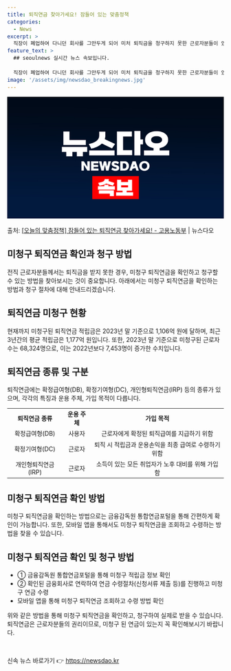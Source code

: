 ```yaml
---
title: 퇴직연금 찾아가세요! 잠들어 있는 맞춤정책
categories:
  - News
excerpt: >
  직장이 폐업하여 다니던 회사를 그만두게 되어 미처 퇴직금을 청구하지 못한 근로자분들이 있으실 텐데요. 이 경…
feature_text: >
  ## seoulnews 실시간 뉴스 속보입니다.

  직장이 폐업하여 다니던 회사를 그만두게 되어 미처 퇴직금을 청구하지 못한 근로자분들이 있으실 텐데요. 이 경…
image: '/assets/img/newsdao_breakingnews.jpg'
---
```


![뉴스다오 속보](/assets/img/newsdao_breakingnews.jpg)

<p>출처: <a href="https://newsdao.kr/3374" rel="dofollow">[오늘의 맞춤정책] 잠들어 있는 퇴직연금 찾아가세요! - 고용노동부</a> | 뉴스다오</p>

<h2 data-ke-size="size26">미청구 퇴직연금 확인과 청구 방법</h2>
전직 근로자분들께서는 퇴직금을 받지 못한 경우, 미청구 퇴직연금을 확인하고 청구할 수 있는 방법을 찾아보시는 것이 중요합니다. 아래에서는 미청구 퇴직연금을 확인하는 방법과 청구 절차에 대해 안내드리겠습니다.

<h2 data-ke-size="size24">퇴직연금 미청구 현황</h2>
<p data-ke-size="size16">현재까지 미청구된 퇴직연금 적립금은 2023년 말 기준으로 1,106억 원에 달하며, 최근 3년간의 평균 적립금은 1,177억 원입니다. 또한, 2023년 말 기준으로 미청구된 근로자 수는 68,324명으로, 이는 2022년보다 7,453명이 증가한 수치입니다.</p>

<h2 data-ke-size="size24">퇴직연금 종류 및 구분</h2>
<p data-ke-size="size16">퇴직연금에는 확정급여형(DB), 확정기여형(DC), 개인형퇴직연금(IRP) 등의 종류가 있으며, 각각의 특징과 운용 주체, 가입 목적이 다릅니다.</p>

<table>
  <tr>
    <td style="text-align: center; height: 17px;"><b>퇴직연금 종류</b></td>
    <td style="text-align: center; height: 17px;"><b>운용 주체</b></td>
    <td style="text-align: center; height: 17px;"><b>가입 목적</b></td>
  </tr>
  <tr>
    <td style="text-align: center; height: 17px;">확정급여형(DB)</td>
    <td style="text-align: center; height: 17px;">사용자</td>
    <td style="text-align: center; height: 17px;">근로자에게 확정된 퇴직급여를 지급하기 위함</td>
  </tr>
  <tr>
    <td style="text-align: center; height: 17px;">확정기여형(DC)</td>
    <td style="text-align: center; height: 17px;">근로자</td>
    <td style="text-align: center; height: 17px;">퇴직 시 적립금과 운용손익을 최종 급여로 수령하기 위함</td>
  </tr>
  <tr>
    <td style="text-align: center; height: 17px;">개인형퇴직연금(IRP)</td>
    <td style="text-align: center; height: 17px;">근로자</td>
    <td style="text-align: center; height: 17px;">소득이 있는 모든 취업자가 노후 대비를 위해 가입함</td>
  </tr>
</table>

<h2 data-ke-size="size24">미청구 퇴직연금 확인 방법</h2>
<p data-ke-size="size16">미청구 퇴직연금을 확인하는 방법으로는 금융감독원 통합연금포털을 통해 간편하게 확인이 가능합니다. 또한, 모바일 앱을 통해서도 미청구 퇴직연금을 조회하고 수령하는 방법을 찾을 수 있습니다.</p>

<h2 data-ke-size="size24">미청구 퇴직연금 확인 및 청구 방법</h2>
<ul>
  <li>① 금융감독원 통합연금포털을 통해 미청구 적립금 정보 확인</li>
  <li>② 확인된 금융회사로 연락하여 연금 수령절차(신청서류 제출 등)를 진행하고 미청구 연금 수령</li>
  <li>모바일 앱을 통해 미청구 퇴직연금 조회하고 수령 방법 확인</li>
</ul>

<p data-ke-size="size16">위와 같은 방법을 통해 미청구 퇴직연금을 확인하고, 청구하여 실제로 받을 수 있습니다. 퇴직연금은 근로자분들의 권리이므로, 미청구 된 연금이 있는지 꼭 확인해보시기 바랍니다.</p>

<p data-ke-size="size16">&nbsp;</p> 

신속 뉴스 바로가기 👉 <a href="https://newsdao.kr" rel="dofollow">https://newsdao.kr</a>



